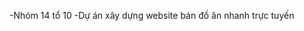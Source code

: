-Nhóm 14 tổ 10
-Dự án xây dựng website bán đồ ăn nhanh trực tuyến

<!---
thaiddd/thaiddd is a ✨ special ✨ repository because its `README.md` (this file) appears on your GitHub profile.
You can click the Preview link to take a look at your changes.
--->
